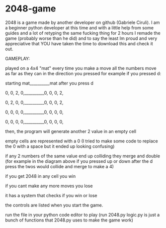# 2048-game

2048 is a game made by another developer on github (Gabriele Ciruli).
I am a beginner python developer at this time and with a little help from some guides and a lot of retyping the same fucking thing for 2 hours 
I remade the game (probably worse than he did) and to say the least Im proud and very appreciative that YOU have taken the time to download this and check it out.

GAMEPLAY:

played on a 4x4 "mat"
every time you make a move all the numbers move as far as they can in the direction you pressed
for example if you pressed d:

starting mat__________mat after you press d

0, 0, 2, 0,__________0, 0, 0, 2,

0, 2, 0, 0,__________0, 0, 0, 2,

0, 0, 0, 0,__________0, 0, 0, 0,

0, 0, 0, 0,__________0, 0, 0, 0,


then, the program will generate another 2 value in an empty cell

empty cells are represented with a 0 (I tried to make some code to replace the 0 with a space but it ended up looking confusing)

if any 2 numbers of the same value end up colliding they merge and double (for example in the diagram above if you pressed up or down after the d press the twos would collide and merge to make a 4)

if you get 2048 in any cell you win

if you cant make any more moves you lose

it has a system that checks if you win or lose 

the controls are listed when you start the game.


run the file in your python code editor to play (run 2048.py logic.py is just a bunch of functions that 2048.py uses to make the game work)

